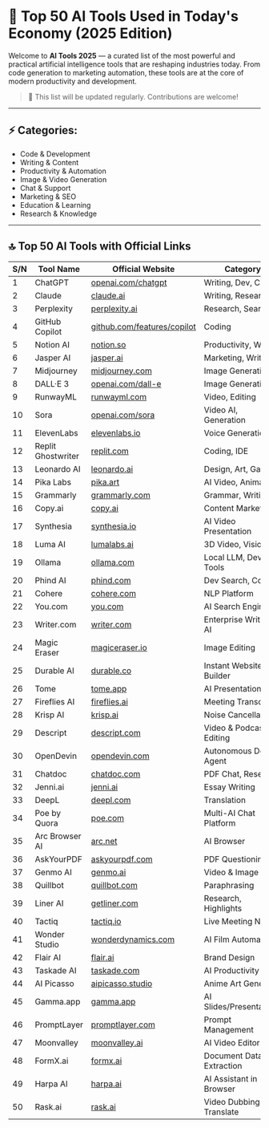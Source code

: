 # 🧠 Top 50 AI Tools Used in Today's Economy (2025 Edition) 

Welcome to **AI Tools 2025** — a curated list of the most powerful and practical artificial intelligence tools that are reshaping industries today. From code generation to marketing automation, these tools are at the core of modern productivity and development.

> 🔁 This list will be updated regularly. Contributions are welcome!

---

## ⚡ Categories:
- Code & Development
- Writing & Content
- Productivity & Automation
- Image & Video Generation
- Chat & Support
- Marketing & SEO
- Education & Learning
- Research & Knowledge

---

## 🔝 Top 50 AI Tools with Official Links

| S/N | Tool Name               | Official Website                            | Category                |
|-----|-------------------------|---------------------------------------------|--------------------------|
| 1   | ChatGPT                | [openai.com/chatgpt](https://openai.com/chatgpt) | Writing, Dev, Chat        |
| 2   | Claude                 | [claude.ai](https://claude.ai)               | Writing, Research         |
| 3   | Perplexity             | [perplexity.ai](https://www.perplexity.ai)   | Research, Search          |
| 4   | GitHub Copilot         | [github.com/features/copilot](https://github.com/features/copilot) | Coding                    |
| 5   | Notion AI              | [notion.so](https://www.notion.so)           | Productivity, Writing     |
| 6   | Jasper AI              | [jasper.ai](https://www.jasper.ai)           | Marketing, Writing        |
| 7   | Midjourney             | [midjourney.com](https://www.midjourney.com) | Image Generation          |
| 8   | DALL·E 3               | [openai.com/dall-e](https://openai.com/dall-e) | Image Generation        |
| 9   | RunwayML               | [runwayml.com](https://runwayml.com)         | Video, Editing            |
| 10  | Sora                   | [openai.com/sora](https://openai.com/sora)   | Video AI, Generation      |
| 11  | ElevenLabs             | [elevenlabs.io](https://www.elevenlabs.io)   | Voice Generation          |
| 12  | Replit Ghostwriter     | [replit.com](https://replit.com)             | Coding, IDE               |
| 13  | Leonardo AI            | [leonardo.ai](https://leonardo.ai)           | Design, Art, Gaming       |
| 14  | Pika Labs              | [pika.art](https://www.pika.art)             | AI Video, Animation       |
| 15  | Grammarly              | [grammarly.com](https://www.grammarly.com)   | Grammar, Writing          |
| 16  | Copy.ai                | [copy.ai](https://www.copy.ai)               | Content Marketing         |
| 17  | Synthesia              | [synthesia.io](https://www.synthesia.io)     | AI Video Presentation     |
| 18  | Luma AI                | [lumalabs.ai](https://lumalabs.ai)           | 3D Video, Vision          |
| 19  | Ollama                 | [ollama.com](https://ollama.com)             | Local LLM, Dev Tools      |
| 20  | Phind AI               | [phind.com](https://www.phind.com)           | Dev Search, Coding        |
| 21  | Cohere                 | [cohere.com](https://www.cohere.com)         | NLP Platform              |
| 22  | You.com                | [you.com](https://www.you.com)               | AI Search Engine          |
| 23  | Writer.com             | [writer.com](https://www.writer.com)         | Enterprise Writing AI     |
| 24  | Magic Eraser           | [magiceraser.io](https://www.magiceraser.io) | Image Editing             |
| 25  | Durable AI             | [durable.co](https://www.durable.co)         | Instant Website Builder   |
| 26  | Tome                   | [tome.app](https://tome.app)                 | AI Presentations          |
| 27  | Fireflies AI           | [fireflies.ai](https://www.fireflies.ai)     | Meeting Transcripts       |
| 28  | Krisp AI               | [krisp.ai](https://krisp.ai)                 | Noise Cancellation        |
| 29  | Descript               | [descript.com](https://www.descript.com)     | Video & Podcast Editing   |
| 30  | OpenDevin              | [opendevin.com](https://www.opendevin.com)   | Autonomous Dev Agent      |
| 31  | Chatdoc                | [chatdoc.com](https://www.chatdoc.com)       | PDF Chat, Research        |
| 32  | Jenni.ai               | [jenni.ai](https://www.jenni.ai)             | Essay Writing             |
| 33  | DeepL                  | [deepl.com](https://www.deepl.com)           | Translation               |
| 34  | Poe by Quora           | [poe.com](https://poe.com)                   | Multi-AI Chat Platform    |
| 35  | Arc Browser AI         | [arc.net](https://arc.net)                   | AI Browser                |
| 36  | AskYourPDF             | [askyourpdf.com](https://askyourpdf.com)     | PDF Questioning           |
| 37  | Genmo AI               | [genmo.ai](https://www.genmo.ai)             | Video & Image Gen         |
| 38  | Quillbot               | [quillbot.com](https://quillbot.com)         | Paraphrasing              |
| 39  | Liner AI               | [getliner.com](https://getliner.com)         | Research, Highlights      |
| 40  | Tactiq                 | [tactiq.io](https://tactiq.io)               | Live Meeting Notes        |
| 41  | Wonder Studio          | [wonderdynamics.com](https://wonderdynamics.com) | AI Film Automation    |
| 42  | Flair AI               | [flair.ai](https://flair.ai)                 | Brand Design              |
| 43  | Taskade AI             | [taskade.com](https://taskade.com)           | AI Productivity Tool      |
| 44  | AI Picasso             | [aipicasso.studio](https://aipicasso.studio) | Anime Art Generator       |
| 45  | Gamma.app              | [gamma.app](https://gamma.app)               | AI Slides/Presentations   |
| 46  | PromptLayer            | [promptlayer.com](https://promptlayer.com)   | Prompt Management         |
| 47  | Moonvalley             | [moonvalley.ai](https://moonvalley.ai)       | AI Video Editor           |
| 48  | FormX.ai               | [formx.ai](https://formx.ai)                 | Document Data Extraction  |
| 49  | Harpa AI               | [harpa.ai](https://harpa.ai)                 | AI Assistant in Browser   |
| 50  | Rask.ai                | [rask.ai](https://rask.ai)                   | Video Dubbing & Translate |


